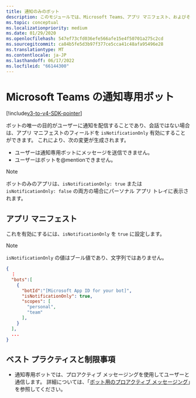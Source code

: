 ```yaml
---
title: 通知のみのボット
description: このモジュールでは、Microsoft Teams、アプリ マニフェスト、およびそのベスト プラクティスと制限事項に含まれる通知専用ボットについて説明します。
ms.topic: conceptual
ms.localizationpriority: medium
ms.date: 01/29/2020
ms.openlocfilehash: 547ef73cfd036efe566afe15e4f50701a275c2cd
ms.sourcegitcommit: ca84b5fe5d3b97f377ce5cca41c48afa95496e28
ms.translationtype: MT
ms.contentlocale: ja-JP
ms.lasthandoff: 06/17/2022
ms.locfileid: "66144300"
---
```

# <a name="notification-only-bots-in-microsoft-teams"></a>Microsoft Teams の通知専用ボット

[!include[v3-to-v4-SDK-pointer](~/includes/v3-to-v4-pointer-bots.md)]

ボットの唯一の目的がユーザーに通知を配信することであり、会話ではない場合は、アプリ マニフェストのフィールドを `isNotificationOnly` 有効にすることができます。 これにより、次の変更が生成されます。

* ユーザーは通知専用ボットにメッセージを送信できません。
* ユーザーはボットを@mentionできません。

> [!NOTE]
> ボットのみのアプリは、`isNotificationOnly: true` または `isNotificationOnly: false` の両方の場合にパーソナル アプリ トレイに表示されます。

## <a name="app-manifest"></a>アプリ マニフェスト

これを有効にするには、`isNotificationOnly` を `true` に設定します。

> [!NOTE]
> `isNotificationOnly` の値はブール値であり、文字列ではありません。

```json
{
  ⋮
  "bots":[
    {
      "botId":"[Microsoft App ID for your bot]",
      "isNotificationOnly": true,
      "scopes": [
        "personal",
        "team"
      ],
    }
  ],
  ...
}
```

## <a name="best-practices-and-limitations"></a>ベスト プラクティスと制限事項

* 通知専用ボットでは、プロアクティブ メッセージングを使用してユーザーと通信します。 詳細については、「[ボット用のプロアクティブ メッセージング](~/resources/bot-v3/bot-conversations/bots-conv-proactive.md)」を参照してください。

